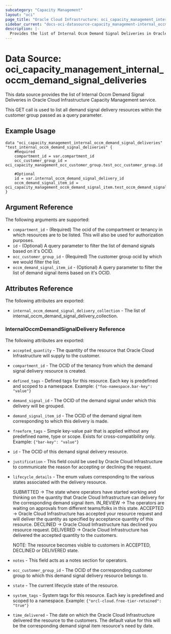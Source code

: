 ```yaml
---
subcategory: "Capacity Management"
layout: "oci"
page_title: "Oracle Cloud Infrastructure: oci_capacity_management_internal_occm_demand_signal_deliveries"
sidebar_current: "docs-oci-datasource-capacity_management-internal_occm_demand_signal_deliveries"
description: |-
  Provides the list of Internal Occm Demand Signal Deliveries in Oracle Cloud Infrastructure Capacity Management service
---
```


# Data Source: oci_capacity_management_internal_occm_demand_signal_deliveries
This data source provides the list of Internal Occm Demand Signal Deliveries in Oracle Cloud Infrastructure Capacity Management service.

This GET call is used to list all demand signal delivery resources within the customer group passed as a query parameter.


## Example Usage

```hcl
data "oci_capacity_management_internal_occm_demand_signal_deliveries" "test_internal_occm_demand_signal_deliveries" {
	#Required
	compartment_id = var.compartment_id
	occ_customer_group_id = oci_capacity_management_occ_customer_group.test_occ_customer_group.id

	#Optional
	id = var.internal_occm_demand_signal_delivery_id
	occm_demand_signal_item_id = oci_capacity_management_occm_demand_signal_item.test_occm_demand_signal_item.id
}
```

## Argument Reference

The following arguments are supported:

* `compartment_id` - (Required) The ocid of the compartment or tenancy in which resources are to be listed. This will also be used for authorization purposes.
* `id` - (Optional) A query parameter to filter the list of demand signals based on it's OCID. 
* `occ_customer_group_id` - (Required) The customer group ocid by which we would filter the list.
* `occm_demand_signal_item_id` - (Optional) A query parameter to filter the list of demand signal items based on it's OCID. 


## Attributes Reference

The following attributes are exported:

* `internal_occm_demand_signal_delivery_collection` - The list of internal_occm_demand_signal_delivery_collection.

### InternalOccmDemandSignalDelivery Reference

The following attributes are exported:

* `accepted_quantity` - The quantity of the resource that Oracle Cloud Infrastructure will supply to the customer. 
* `compartment_id` - The OCID of the tenancy from which the demand signal delivery resource is created. 
* `defined_tags` - Defined tags for this resource. Each key is predefined and scoped to a namespace. Example: `{"foo-namespace.bar-key": "value"}` 
* `demand_signal_id` - The OCID of the demand signal under which this delivery will be grouped. 
* `demand_signal_item_id` - The OCID of the demand signal item corresponding to which this delivery is made. 
* `freeform_tags` - Simple key-value pair that is applied without any predefined name, type or scope. Exists for cross-compatibility only. Example: `{"bar-key": "value"}` 
* `id` - The OCID of this demand signal delivery resource. 
* `justification` - This field could be used by Oracle Cloud Infrastructure to communicate the reason for accepting or declining the request. 
* `lifecycle_details` - The enum values corresponding to the various states associated with the delivery resource.

	SUBMITTED -> The state where operators have started working and thinking on the quantity that Oracle Cloud Infrastructure can delivery for the corresponding demand signal item. IN_REVIEW -> The operators are waiting on approvals from different teams/folks in this state. ACCEPTED -> Oracle Cloud Infrastructure has accepted your resource request and will deliver the quantity as specified by acceptance quantity of this resource. DECLINED -> Oracle Cloud Infrastructure has declined you resource request. DELIVERED -> Oracle Cloud Infrastructure has delivered the accepted quantity to the customers.

	NOTE: The resource becomes visible to customers in ACCEPTED, DECLINED or DELIVERED state. 
* `notes` - This field acts as a notes section for operators. 
* `occ_customer_group_id` - The OCID of the corresponding customer group to which this demand signal delivery resource belongs to. 
* `state` - The current lifecycle state of the resource. 
* `system_tags` - System tags for this resource. Each key is predefined and scoped to a namespace. Example: `{"orcl-cloud.free-tier-retained": "true"}` 
* `time_delivered` - The date on which the Oracle Cloud Infrastructure delivered the resource to the customers. The default value for this will be the corresponding demand signal item resource's need by date. 

